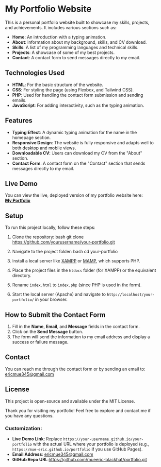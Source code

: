 
# My Portfolio Website

This is a personal portfolio website built to showcase my skills, projects, and achievements. It includes various sections such as:

- **Home**: An introduction with a typing animation.
- **About**: Information about my background, skills, and CV download.
- **Skills**: A list of my programming languages and technical skills.
- **Projects**: A showcase of some of my best projects.
- **Contact**: A contact form to send messages directly to my email.

## Technologies Used

- **HTML**: For the basic structure of the website.
- **CSS**: For styling the page (using Flexbox, and Tailwind CSS).
- **PHP**: Used for handling the contact form submission and sending emails.
- **JavaScript**: For adding interactivity, such as the typing animation.

## Features

- **Typing Effect**: A dynamic typing animation for the name in the homepage section.
- **Responsive Design**: The website is fully responsive and adapts well to both desktop and mobile views.
- **Downloadable CV**: Users can download my CV from the "About" section.
- **Contact Form**: A contact form on the "Contact" section that sends messages directly to my email.

## Live Demo

You can view the live, deployed version of my portfolio website here:  
[**My Portfolio**](https://portfolio-seven-snowy-96.vercel.app/)

## Setup

To run this project locally, follow these steps:

1. Clone the repository:
   bash
   git clone https://github.com/yourusername/your-portfolio.git
  

2. Navigate to the project folder:
   bash
   cd your-portfolio

3. Install a local server like [XAMPP](https://www.apachefriends.org/index.html) or [MAMP](https://www.mamp.info/en/), which supports PHP.

4. Place the project files in the `htdocs` folder (for XAMPP) or the equivalent directory.

5. Rename `index.html` to `index.php` (since PHP is used in the form).

6. Start the local server (Apache) and navigate to `http://localhost/your-portfolio/` in your browser.

## How to Submit the Contact Form

1. Fill in the **Name**, **Email**, and **Message** fields in the contact form.
2. Click on the **Send Message** button.
3. The form will send the information to my email address and display a success or failure message.

## Contact

You can reach me through the contact form or by sending an email to: ericmue345@gmail.com

## License

This project is open-source and available under the MIT License.

Thank you for visiting my portfolio! Feel free to explore and contact me if you have any questions.
            
### Customization:
- **Live Demo Link**: Replace `https://your-username.github.io/your-portfolio` with the actual URL where your portfolio is deployed (e.g., `https://mue-eric.github.io/portfolio` if you use GitHub Pages).
- **Email Address**: ericmue345@gmail.com
- **GitHub Repo URL**:https://github.com/mueeric-blackhat/portfolio.git

